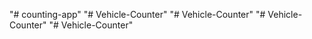 "# counting-app" 
"# Vehicle-Counter" 
"# Vehicle-Counter" 
"# Vehicle-Counter" 
"# Vehicle-Counter" 
